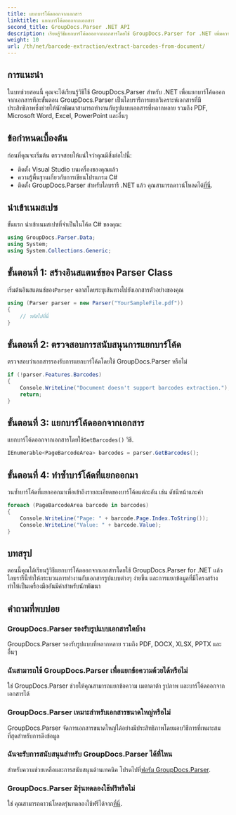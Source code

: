 ```yaml
---
title: แยกบาร์โค้ดออกจากเอกสาร
linktitle: แยกบาร์โค้ดออกจากเอกสาร
second_title: GroupDocs.Parser .NET API
description: เรียนรู้วิธีแยกบาร์โค้ดออกจากเอกสารโดยใช้ GroupDocs.Parser for .NET เพิ่มความสามารถในการประมวลผลเอกสารของคุณได้อย่างง่ายดาย
weight: 10
url: /th/net/barcode-extraction/extract-barcodes-from-document/
---
```

## การแนะนำ
ในบทช่วยสอนนี้ คุณจะได้เรียนรู้วิธีใช้ GroupDocs.Parser สำหรับ .NET เพื่อแยกบาร์โค้ดออกจากเอกสารทีละขั้นตอน GroupDocs.Parser เป็นไลบรารีการแยกวิเคราะห์เอกสารที่มีประสิทธิภาพซึ่งช่วยให้นักพัฒนาสามารถทำงานกับรูปแบบเอกสารที่หลากหลาย รวมถึง PDF, Microsoft Word, Excel, PowerPoint และอื่นๆ
## ข้อกำหนดเบื้องต้น
ก่อนที่คุณจะเริ่มต้น ตรวจสอบให้แน่ใจว่าคุณมีสิ่งต่อไปนี้:
- ติดตั้ง Visual Studio บนเครื่องของคุณแล้ว
- ความรู้พื้นฐานเกี่ยวกับการเขียนโปรแกรม C#
-  ติดตั้ง GroupDocs.Parser สำหรับไลบรารี .NET แล้ว คุณสามารถดาวน์โหลดได้[ที่นี่](https://releases.groupdocs.com/parser/net/).

## นำเข้าเนมสเปซ
ขั้นแรก นำเข้าเนมสเปซที่จำเป็นในโค้ด C# ของคุณ:
```csharp
using GroupDocs.Parser.Data;
using System;
using System.Collections.Generic;
```
## ขั้นตอนที่ 1: สร้างอินสแตนซ์ของ Parser Class
 เริ่มต้นอินสแตนซ์ของ`Parser` คลาสโดยระบุเส้นทางไปยังเอกสารตัวอย่างของคุณ
```csharp
using (Parser parser = new Parser("YourSampleFile.pdf"))
{
    // รหัสไปที่นี่
}
```
## ขั้นตอนที่ 2: ตรวจสอบการสนับสนุนการแยกบาร์โค้ด
ตรวจสอบว่าเอกสารรองรับการแยกบาร์โค้ดโดยใช้ GroupDocs.Parser หรือไม่
```csharp
if (!parser.Features.Barcodes)
{
    Console.WriteLine("Document doesn't support barcodes extraction.");
    return;
}
```
## ขั้นตอนที่ 3: แยกบาร์โค้ดออกจากเอกสาร
 แยกบาร์โค้ดออกจากเอกสารโดยใช้`GetBarcodes()` วิธี.
```csharp
IEnumerable<PageBarcodeArea> barcodes = parser.GetBarcodes();
```
## ขั้นตอนที่ 4: ทำซ้ำบาร์โค้ดที่แยกออกมา
วนซ้ำบาร์โค้ดที่แยกออกมาเพื่อเข้าถึงรายละเอียดของบาร์โค้ดแต่ละอัน เช่น ดัชนีหน้าและค่า
```csharp
foreach (PageBarcodeArea barcode in barcodes)
{
    Console.WriteLine("Page: " + barcode.Page.Index.ToString());
    Console.WriteLine("Value: " + barcode.Value);
}
```

## บทสรุป
ตอนนี้คุณได้เรียนรู้วิธีแยกบาร์โค้ดออกจากเอกสารโดยใช้ GroupDocs.Parser for .NET แล้ว ไลบรารีนี้ทำให้กระบวนการทำงานกับเอกสารรูปแบบต่างๆ ง่ายขึ้น และการแยกข้อมูลที่มีโครงสร้าง ทำให้เป็นเครื่องมืออันมีค่าสำหรับนักพัฒนา

## คำถามที่พบบ่อย
### GroupDocs.Parser รองรับรูปแบบเอกสารใดบ้าง
GroupDocs.Parser รองรับรูปแบบที่หลากหลาย รวมถึง PDF, DOCX, XLSX, PPTX และอื่นๆ
### ฉันสามารถใช้ GroupDocs.Parser เพื่อแยกข้อความด้วยได้หรือไม่
ใช่ GroupDocs.Parser ช่วยให้คุณสามารถแยกข้อความ เมตาดาต้า รูปภาพ และบาร์โค้ดออกจากเอกสารได้
### GroupDocs.Parser เหมาะสำหรับเอกสารขนาดใหญ่หรือไม่
GroupDocs.Parser จัดการเอกสารขนาดใหญ่ได้อย่างมีประสิทธิภาพโดยมอบวิธีการที่เหมาะสมที่สุดสำหรับการดึงข้อมูล
### ฉันจะรับการสนับสนุนสำหรับ GroupDocs.Parser ได้ที่ไหน
 สำหรับความช่วยเหลือและการสนับสนุนด้านเทคนิค โปรดไปที่[ฟอรัม GroupDocs.Parser](https://forum.groupdocs.com/c/parser/17).
### GroupDocs.Parser มีรุ่นทดลองใช้ฟรีหรือไม่
 ใช่ คุณสามารถดาวน์โหลดรุ่นทดลองใช้ฟรีได้จาก[ที่นี่](https://releases.groupdocs.com/).